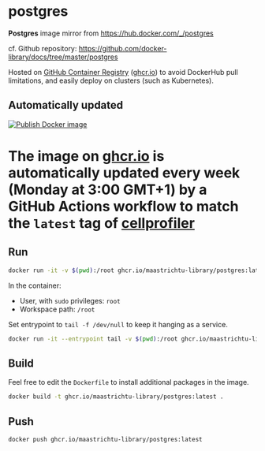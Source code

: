 # postgres
**Postgres** image mirror from https://hub.docker.com/_/postgres

cf. Github repository: https://github.com/docker-library/docs/tree/master/postgres

Hosted on [GitHub Container Registry](https://github.com/MaastrichtU-Library/postgres) ([ghcr.io](https://ghcr.io)) to avoid DockerHub pull limitations, and easily deploy on clusters (such as Kubernetes).


## Automatically updated

[![Publish Docker image](https://github.com/MaastrichtU-Library/postgres/workflows/Publish%20Docker%20image/badge.svg)](https://github.com/MaastrichtU-Library/postgres/actions)

# The image on [ghcr.io](https://ghcr.io) is automatically updated every week (Monday at 3:00 GMT+1) by a GitHub Actions workflow to match the `latest` tag of [cellprofiler](https://hub.docker.com/_/cellprofiler) 

## Run

```bash
docker run -it -v $(pwd):/root ghcr.io/maastrichtu-library/postgres:latest
```

In the container:

* User, with `sudo` privileges: `root`
* Workspace path: `/root`

Set entrypoint to `tail -f /dev/null` to keep it hanging as a service.

```bash
docker run -it --entrypoint tail -v $(pwd):/root ghcr.io/maastrichtu-library/postgres:latest -f /dev/null
```

## Build

Feel free to edit the `Dockerfile` to install additional packages in the image.

```bash
docker build -t ghcr.io/maastrichtu-library/postgres:latest .
```

## Push

```bash
docker push ghcr.io/maastrichtu-library/postgres:latest
```

